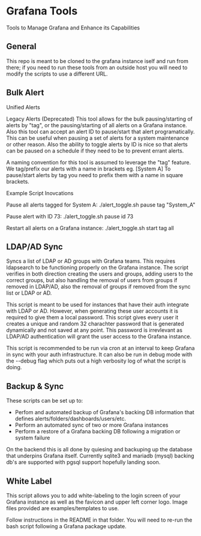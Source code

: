 # Grafana Tools
Tools to Manage Grafana and Enhance its Capabilities

## General
This repo is meant to be cloned to the grafana instance iself and run from there; if you need to run these tools from an outside host you will need to modify the scripts to use a different URL.

## Bulk Alert
Unified Alerts


Legacy Alerts (Deprecated)
This tool allows for the bulk pausing/starting of alerts by "tag", or the pausing/starting of all alerts on a Grafana instance.  Also this tool can accept an alert ID to pause/start that alert programatically.  This can be useful when pausing a set of alerts for a system maintenance or other reason.  Also the ability to toggle alerts by ID is nice so that alerts can be paused on a schedule if they need to be to prevent errant alerts.  

A naming convention for this tool is assumed to leverage the "tag" feature.  We tag/prefix our alerts with a name in brackets eg. [System A] To pause/start alerts by tag you need to prefix them with a name in square brackets. 

Example Script Inovcations

Pause all alerts tagged for System A:
./alert_toggle.sh pause tag "System_A" 

Pause alert with ID 73:
./alert_toggle.sh pause id 73

Restart all alerts on a Grafana instance:
./alert_toggle.sh start tag all

## LDAP/AD Sync
Syncs a list of LDAP or AD groups with Grafana teams.  This requires ldapsearch to be functioning properly on the Grafana instance.  The script verifies in both direction creating the users and groups, adding users to the correct groups, but also handling the removal of users from groups if removed in LDAP/AD, also the removal of groups if removed from the sync list or LDAP or AD.  

This script is meant to be used for instances that have their auth integrate with LDAP or AD.  However, when generating these user accounts it is required to give them a local password.  This script gives every user it creates a unique and random 32 charachter password that is generated dynamically and not saved at any point.  This password is irrevlevant as LDAP/AD authentication will grant the user access to the Grafana instance.  

This script is recommended to be run via cron at an interval to keep Grafana in sync with your auth infrastructure.  It can also be run in debug mode with the --debug flag which puts out a high verbosity log of what the script is doing.  

## Backup & Sync
These scripts can be set up to:
- Perfom and automated backup of Grafana's backing DB information that defines alerts/folders/dashboards/users/etc.
- Perform an automated sync of two or more Grafana instances
- Perform a restore of a Grafana backing DB following a migration or system failure

On the backend this is all done by quiesing and backuping up the database that underpins Grafana itself.  Currently sqlite3 and mariadb (mysql) backing db's are supported with pgsql support hopefully landing soon.  

## White Label
This script allows you to add white-labeling to the login screen of your Grafana instance as well as the favicon and upper left corner logo.  Image files provided are examples/templates to use.  

Follow instructions in the README in that folder.  You will need to re-run the bash script following a Grafana package update.   
